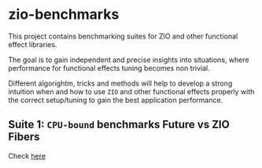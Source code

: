# zio-benchmarks

This project contains benchmarking suites for ZIO and other functional effect libraries.

The goal is to gain independent and precise insights into situations, where performance for functional effects tuning becomes non trivial.

Different algorightm, tricks and methods will help to develop a strong intuition when and how to use `ZIO` and other functional effects properly with the correct setup/tuning to gain the best application performance. 

## Suite 1: `CPU-bound` benchmarks Future vs ZIO Fibers
Check [here](src/main/scala/bench/future/README.md)


